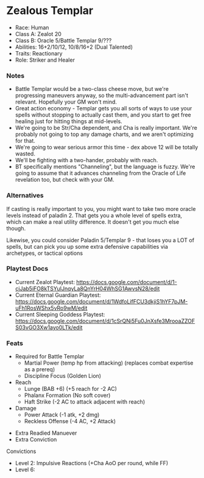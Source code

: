 # Zealous Templar

* Race: Human
* Class A: Zealot 20
* Class B: Oracle 5/Battle Templar 9/???
* Abilities: 16+2/10/12, 10/8/16+2 (Dual Talented)
* Traits: Reactionary
* Role: Striker and Healer

### Notes
* Battle Templar would be a two-class cheese move, but we're progressing maneuvers
  anyway, so the multi-advancement part isn't relevant. Hopefully your GM won't mind.
* Great action economy - Templar gets you all sorts of ways to use your spells without
  stopping to actually cast them, and you start to get free healing just for hitting things
  at mid-levels.
* We're going to be Str/Cha dependent, and Cha is really important. We're probably not going
  to top any damage charts, and we aren't optimizing for that.
* We're going to wear serious armor this time - dex above 12 will be totally wasted.
* We'll be fighting with a two-hander, probably with reach.
* BT specifically mentions "Channeling", but the language is fuzzy. We're going to assume
  that it advances channeling from the Oracle of Life revelation too, but check with your GM.

### Alternatives

If casting is really important to you, you might want to take two more oracle levels instead
of paladin 2. That gets you a whole level of spells extra, which can make a real utility
difference. It doesn't get you much else though.

Likewise, you could consider Paladin 5/Templar 9 - that loses you a LOT of spells, but
can pick you up some extra defensive capabilities via archetypes, or tactical options

### Playtest Docs

* Current Zealot Playtest: https://docs.google.com/document/d/1-cjJab5iFO8kTSYuIJnqyLa8QnYrH04WhSG1AwvsN28/edit
* Current Eternal Guardian Playtest: https://docs.google.com/document/d/1WdfoLifFCU3dkjiS1hYF7pJM-uFh1RosWShx5vRo9wM/edit
* Current Sleeping Goddess Playtest: https://docs.google.com/document/d/1cSrQNi5Fu0JnXsfe3MrooaZZOFS03vGO3Xw1ayo0LTk/edit

### Feats

- Required for Battle Templar
  * Martial Power (temp hp from attacking) (replaces combat expertise as a prereq)
  * Discipline Focus (Golden Lion)
- Reach
  * Lunge (BAB +6) (+5 reach for -2 AC)
  * Phalanx Formation (No soft cover)
  * Haft Strike (-2 AC to attack adjacent with reach)
- Damage
  * Power Attack (-1 atk, +2 dmg)
  * Reckless Offense (-4 AC, +2 Attack)

* Extra Readied Manuever
* Extra Conviction

Convictions
* Level 2: Impulsive Reactions (+Cha AoO per round, while FF)
* Level 6:
